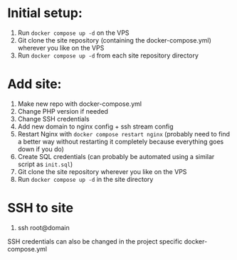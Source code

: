 # Initial setup:
1. Run `docker compose up -d` on the VPS
2. Git clone the site repository (containing the docker-compose.yml) wherever you like on the VPS
3. Run `docker compose up -d` from each site repository directory

# Add site:
1. Make new repo with docker-compose.yml
2. Change PHP version if needed
3. Change SSH credentials
3. Add new domain to nginx config + ssh stream config
4. Restart Nginx with `docker compose restart nginx` (probably need to find a better way without restarting it completely because everything goes down if you do)
5. Create SQL credentials (can probably be automated using a similar script as `init.sql`)
6. Git clone the site repository wherever you like on the VPS
7. Run `docker compose up -d` in the site directory

# SSH to site
1. ssh root@domain

SSH credentials can also be changed in the project specific docker-compose.yml
